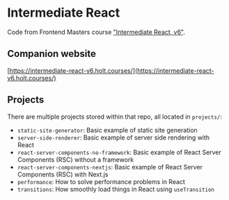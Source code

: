 # Intermediate React

Code from Frontend Masters course
["Intermediate React, v6"](https://frontendmasters.com/courses/intermediate-react-v6/).

## Companion website

[https://intermediate-react-v6.holt.courses/](https://intermediate-react-v6.holt.courses/)

## Projects

There are multiple projects stored within that repo, all located in `projects/`:

- `static-site-generator`: Basic example of static site generation
- `server-side-renderer`: Basic example of server side rendering with React
- `react-server-components-no-framework`: Basic example of React Server Components (RSC) without a
  framework
- `react-server-components-nextjs`: Basic example of React Server Components (RSC) with Next.js
- `performance`: How to solve performance problems in React
- `transitions`: How smoothly load things in React using `useTransition`

